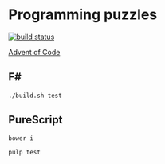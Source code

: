 # Programming puzzles

[![build status][travis-image]][travis-url]

[Advent of Code](http://adventofcode.com/)

## F#

`./build.sh test`

## PureScript

```
bower i

pulp test
```

[travis-image]: https://travis-ci.org/tgrospic/advent-of-code.svg
[travis-url]: https://travis-ci.org/tgrospic/advent-of-code
